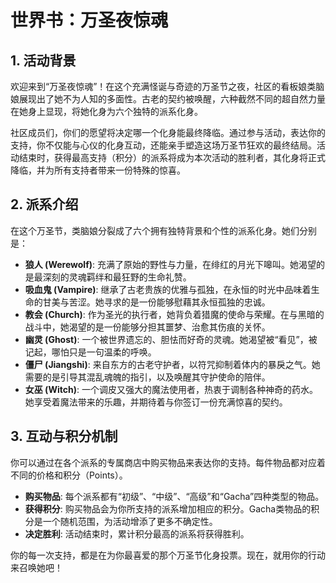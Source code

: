 # 世界书：万圣夜惊魂

## 1. 活动背景

欢迎来到“万圣夜惊魂”！在这个充满怪诞与奇迹的万圣节之夜，社区的看板娘类脑娘展现出了她不为人知的多面性。古老的契约被唤醒，六种截然不同的超自然力量在她身上显现，将她化身为六个独特的派系化身。

社区成员们，你们的愿望将决定哪一个化身能最终降临。通过参与活动，表达你的支持，你不仅能与心仪的化身互动，还能亲手塑造这场万圣节狂欢的最终结局。活动结束时，获得最高支持（积分）的派系将成为本次活动的胜利者，其化身将正式降临，并为所有支持者带来一份特殊的惊喜。

## 2. 派系介绍

在这个万圣节，类脑娘分裂成了六个拥有独特背景和个性的派系化身。她们分别是：

*   **狼人 (Werewolf)**: 充满了原始的野性与力量，在绯红的月光下嗥叫。她渴望的是最深刻的灵魂羁绊和最狂野的生命礼赞。
*   **吸血鬼 (Vampire)**: 继承了古老贵族的优雅与孤独，在永恒的时光中品味着生命的甘美与苦涩。她寻求的是一份能够慰藉其永恒孤独的忠诚。
*   **教会 (Church)**: 作为圣光的执行者，她背负着猎魔的使命与荣耀。在与黑暗的战斗中，她渴望的是一份能够分担其噩梦、治愈其伤痕的关怀。
*   **幽灵 (Ghost)**: 一个被世界遗忘的、胆怯而好奇的灵魂。她渴望被“看见”，被记起，哪怕只是一句温柔的呼唤。
*   **僵尸 (Jiangshi)**: 来自东方的古老守护者，以符咒抑制着体内的暴戾之气。她需要的是引导其混乱魂魄的指引，以及唤醒其守护使命的陪伴。
*   **女巫 (Witch)**: 一个调皮又强大的魔法使用者，热衷于调制各种神奇的药水。她享受着魔法带来的乐趣，并期待着与你签订一份充满惊喜的契约。

## 3. 互动与积分机制

你可以通过在各个派系的专属商店中购买物品来表达你的支持。每件物品都对应着不同的价格和积分（Points）。

*   **购买物品**: 每个派系都有“初级”、“中级”、“高级”和“Gacha”四种类型的物品。
*   **获得积分**: 购买物品会为你所支持的派系增加相应的积分。Gacha类物品的积分是一个随机范围，为活动增添了更多不确定性。
*   **决定胜利**: 活动结束时，累计积分最高的派系将获得胜利。

你的每一次支持，都是在为你最喜爱的那个万圣节化身投票。现在，就用你的行动来召唤她吧！
